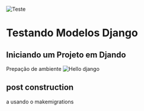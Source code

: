 ![Teste](https://github.com/RicardoRosendo98/Python_new_site/assets/88691117/e81653bb-f41e-4413-8b1c-8721ad0d6431)
# Testando Modelos Django



## Iniciando um Projeto em Djando 

Prepação de ambiente
![Hello django](https://github.com/RicardoRosendo98/Python_new_site/assets/88691117/30b930f4-c044-413d-a0f3-046b3f86d793)


## post construction
a usando o makemigrations
